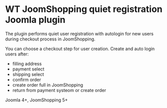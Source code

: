 # WT JoomShopping quiet registration Joomla plugin
The plugin performs quiet user registration with autologin for new users during checkout process in JoomShopping.

You can choose a checkout step for user creation. Create and auto login users after:
- filling address
- payment select
- shipping select
- confirm order
- create order full in JoomShopping
- return from payment systeom or create order

Joomla 4+, JoomShopping 5+